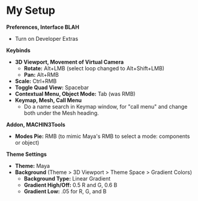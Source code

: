 # My Setup

**Preferences, Interface BLAH**

* Turn on Developer Extras

**Keybinds**

* **3D Viewport, Movement of Virtual Camera**
  * **Rotate:** Alt+LMB (select loop changed to Alt+Shift+LMB)
  * **Pan:** Alt+RMB
* **Scale:** Ctrl+RMB
* **Toggle Quad View:** Spacebar
* **Contextual Menu, Object Mode:** Tab (was RMB)
* **Keymap, Mesh, Call Menu**
  * Do a name search in Keymap window, for "call menu" and change both under the Mesh heading.

**Addon, MACHIN3Tools**

* **Modes Pie:** RMB (to mimic Maya's RMB to select a mode: components or object)

**Theme Settings**

* **Theme:** Maya
* **Background** (Theme > 3D Viewport > Theme Space > Gradient Colors)
  * **Background Type:** Linear Gradient
  * **Gradient High/Off:** 0.5 R and G, 0.6 B
  * **Gradient Low:** .05 for R, G, and B

